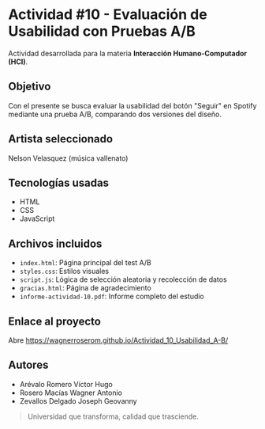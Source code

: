 # Actividad #10 - Evaluación de Usabilidad con Pruebas A/B

Actividad desarrollada para la materia **Interacción Humano-Computador (HCI)**.

## Objetivo

Con el presente se busca evaluar la usabilidad del botón "Seguir" en Spotify mediante una prueba A/B, comparando dos versiones del diseño.

## Artista seleccionado

Nelson Velasquez (música vallenato)

## Tecnologías usadas

- HTML
- CSS
- JavaScript

## Archivos incluidos

- `index.html`: Página principal del test A/B
- `styles.css`: Estilos visuales
- `script.js`: Lógica de selección aleatoria y recolección de datos
- `gracias.html`: Página de agradecimiento
- `informe-actividad-10.pdf`: Informe completo del estudio

## Enlace al proyecto

Abre https://wagnerroserom.github.io/Actividad_10_Usabilidad_A-B/

## Autores

- Arévalo Romero Víctor Hugo
- Rosero Macías Wagner Antonio
- Zevallos Delgado Joseph Geovanny

> Universidad que transforma, calidad que trasciende.
